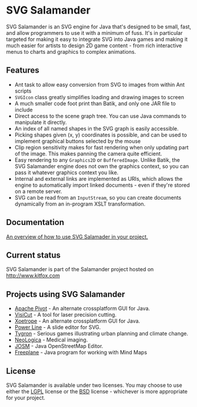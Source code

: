 # SVG Salamander
SVG Salamander is an SVG engine for Java that's designed to be small, fast, and allow programmers to use it with a minimum of fuss. It's in particular targeted for making it easy to integrate SVG into Java games and making it much easier for artists to design 2D game content - from rich interactive menus to charts and graphics to complex animations.

## Features

- Ant task to allow easy conversion from SVG to images from within Ant scripts
- `SVGIcon` class greatly simplifies loading and drawing images to screen
- A much smaller code foot print than Batik, and only one JAR file to include
- Direct access to the scene graph tree. You can use Java commands to manipulate it directly.
- An index of all named shapes in the SVG graph is easily accessible.
- Picking shapes given (x, y) coordinates is possible, and can be used to implement graphical buttons selected by the mouse
- Clip region sensitivity makes for fast rendering when only updating part of the image. This makes panning the camera quite efficient.
- Easy rendering to any `Graphics2D` or `BufferedImage`. Unlike Batik, the SVG Salamander engine does not own the graphics context, so you can pass it whatever graphics context you like.
- Internal and external links are implemented as URIs, which allows the engine to automatically import linked documents - even if they're stored on a remote server.
- SVG can be read from an `InputStream`, so you can create documents dynamically from an in-program XSLT transformation.

## Documentation

[An overview of how to use SVG Salamader in your project.](doc/usingSvgSalamander.md)

## Current status

SVG Salamander is part of the Salamander project hosted on http://www.kitfox.com

## Projects using SVG Salamander
- [Apache Pivot](http://pivot.apache.org/) - An alternate crossplatform GUI for Java.
- [VisiCut](http://visicut.org/) - A tool for laser precision cutting.
- [Xoetrope](http://www.xoetrope.com/) - An alternate crossplatform GUI for Java.
- [Power Line](http://suchanek.name/programs/powerline/index.html) - A slide editor for SVG.
- [Tygron](http://www.tygron.com/) - Serious games illustrating urban planning and climate change.
- [NeoLogica](http://www.neologica.it/eng/Home.php) - Medical imaging.
- [JOSM](https://josm.openstreetmap.de/) - Java OpenStreetMap Editor.
- [Freeplane](http://freeplane.org) - Java program for working with Mind Maps

## License
SVG Salamander is available under two licenses.  You may choose to use either the [LGPL](www/license/license-lgpl.txt) license or the [BSD](www/license/license-bsd.txt) license - whichever is more appropriate for your project.
